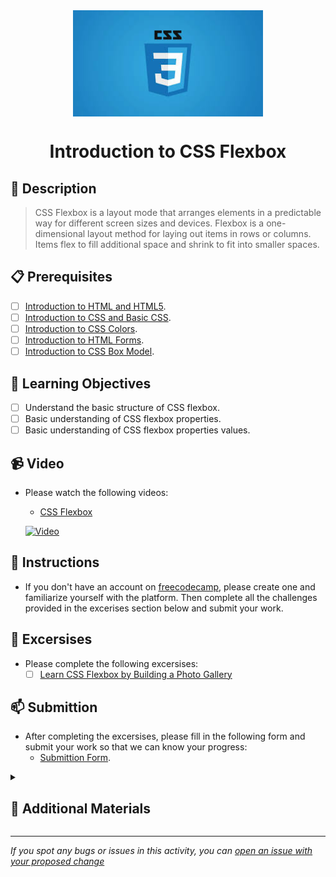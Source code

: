 <div align="center">
    <img src="../images/css.jpg" alt="Logo" height="170" align="center">
    <h1 align="center">Introduction to CSS Flexbox</h1>
</div>

## 📝 Description
> CSS Flexbox is a layout mode that arranges elements in a predictable way for different screen sizes and devices. Flexbox is a one-dimensional layout method for laying out items in rows or columns. Items flex to fill additional space and shrink to fit into smaller spaces.

## 📋 Prerequisites
- [ ] [Introduction to HTML and HTML5](https://github.com/Kick-StartDev/web-development-basic-curriculum/blob/responsive-web-design/responsive-web-design/introduction-to-html-and-html5.md).
- [ ] [Introduction to CSS and Basic CSS](https://github.com/Kick-StartDev/web-development-basic-curriculum/blob/responsive-web-design/responsive-web-design/introduction-to-css-and-basic-css.md).
- [ ] [Introduction to CSS Colors](https://github.com/Kick-StartDev/web-development-basic-curriculum/blob/responsive-web-design/responsive-web-design/introduction-to-css-colors.md).
- [ ] [Introduction to HTML Forms](https://github.com/Kick-StartDev/web-development-basic-curriculum/blob/responsive-web-design/responsive-web-design/introduction-to-html-forms.md).
- [ ] [Introduction to CSS Box Model](https://github.com/Kick-StartDev/web-development-basic-curriculum/blob/responsive-web-design/responsive-web-design/introduction-to-css-box-model.md).

## 🎯 Learning Objectives
- [ ] Understand the basic structure of CSS flexbox.
- [ ] Basic understanding of CSS flexbox properties.
- [ ] Basic understanding of CSS flexbox properties values.

## 📹 Video

- Please watch the following videos:
    - <a href="https://www.youtube.com/watch?v=JJSoEo8JSnc" target="_blank">CSS Flexbox</a>

    [![Video](https://img.youtube.com/vi/JJSoEo8JSnc/0.jpg)](https://www.youtube.com/watch?v=JJSoEo8JSnc)

## 🔧 Instructions
- If you don't have an account on [freecodecamp](https://www.freecodecamp.org), please create one and familiarize yourself with the platform.
Then complete all the challenges provided in the excerises section below and submit your work.

## 🚀 Excersises
- Please complete the following excersises:
    - [ ] [Learn CSS Flexbox by Building a Photo Gallery](https://www.freecodecamp.org/learn/2022/responsive-web-design/learn-css-flexbox-by-building-a-photo-gallery/step-1)

## 📫 Submittion
- After completing the excersises, please fill in the following form and submit your work so that we can know your progress:
    - [Submittion Form](https://airtable.com/shrTKszJIyALWIPnb).

<details>
    <summary>
        <h2>📌 Additional Materials</h2>
    </summary>
    <hr style="height:1px;border-width:0;color:gray;background-color:dark">
    <i>
        These are all optional, but if you're interested in exploring this topic further, here are some resources to help you.
    </i>

<br>
    <ul>
        <li><a href="https://www.w3schools.com/css/css3_flexbox.asp" target="_blank">CSS Flexbox</a></li>
        <li><a href="https://www.youtube.com/watch?v=tXIhdp5R7sc" target="_blank">CSS Flexbox</a></li>
        <li><a href="https://www.youtube.com/watch?v=9DCpQG1KVGk" target="_blank">How to use freecodecamp</a></li>
    </ul>
</details>

------

_If you spot any bugs or issues in this activity, you can [open an issue with your proposed change](https://github.com/Kick-StartDev/web-development-basic-curriculum/issues/new)_
